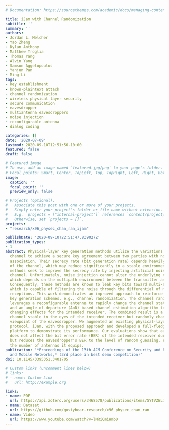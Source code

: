 ```yaml
---
# Documentation: https://sourcethemes.com/academic/docs/managing-content/

title: iJam with Channel Randomization
subtitle: ''
summary: ''
authors:
- Jordan L. Melcher
- Yao Zheng
- Dylan Anthony
- Matthew Troglia
- Thomas Yang
- Alvin Yang
- Samson Aggelopoulos
- Yanjun Pan
- Ming Li
tags:
- key establishment
- known-plaintext attack
- channel randomization
- wireless physical layer security
- secure communication
- eavesdropper
- multiantenna eavesdroppers
- noise injection
- reconfigurable antenna
- dialog coding

categories: []
date: '2020-07-09'
lastmod: 2020-09-10T12:51:56-10:00
featured: false
draft: false

# Featured image
# To use, add an image named `featured.jpg/png` to your page's folder.
# Focal points: Smart, Center, TopLeft, Top, TopRight, Left, Right, BottomLeft, Bottom, BottomRight.
image:
  caption: ''
  focal_point: ''
  preview_only: false

# Projects (optional).
#   Associate this post with one or more of your projects.
#   Simply enter your project's folder or file name without extension.
#   E.g. `projects = ["internal-project"]` references `content/project/deep-learning/index.md`.
#   Otherwise, set `projects = []`.
projects: 
- "research/x96_physec_chan_ran_ijam"

publishDate: '2020-09-10T22:51:47.839027Z'
publication_types:
- 1
abstract: Physical-layer key generation methods utilize the variations of the communication
  channel to achieve a secure key agreement between two parties with no prior security
  association. Their secrecy rate (bit generation rate) depends heavily on the randomness
  of the channel, which may reduce significantly in a stable environment. Existing
  methods seek to improve the secrecy rate by injecting artificial noise into the
  channel. Unfortunately, noise injection cannot alter the underlying channel state,
  which depends on the multipath environment between the transmitter and receiver.
  Consequently, these methods are known to leak key bits toward multi-antenna eavesdroppers,
  which is capable of filtering the noise through the differential of multiple signal
  receptions. This work demonstrates an improved approach to reinforce physical-layer
  key generation schemes, e.g., channel randomization. The channel randomization approach
  leverages a reconfigurable antenna to rapidly change the channel state during transmission,
  and an angle-of-departure (AoD) based channel estimation algorithm to cancel the
  changing effects for the intended receiver. The combined result is a communication
  channel stable in the eyes of the intended receiver but randomly changing from the
  viewpoint of the eavesdropper. We augmented an existing physical-layer key generation
  protocol, iJam, with the proposed approach and developed a full-fledged remote instrumentation
  platform to demonstrate its performance. Our evaluations show that augmentation
  does not affect the bit error rate (BER) of the intended receiver during key establishment
  but reduces the eavesdropper's BER to the level of random guessing, regardless of
  the number of antennas it equips.
publication: '*Proceedings of the 13th ACM Conference on Security and Privacy in Wireless
  and Mobile Networks,* (3rd place in best demo competition)' 
doi: 10.1145/3395351.3401705

# Custom links (uncomment lines below)
# links:
# - name: Custom Link
#   url: http://example.org

links:
- name: PDF
  url: https://api.zotero.org/users/3468578/publications/items/SYTVZEL7/file/view
- name: Dataset
  url: https://github.com/gustybear-research/x96_physec_chan_ran
- name: Video
  url: https://www.youtube.com/watch?v=lMRiCmiHmb0
---
```

